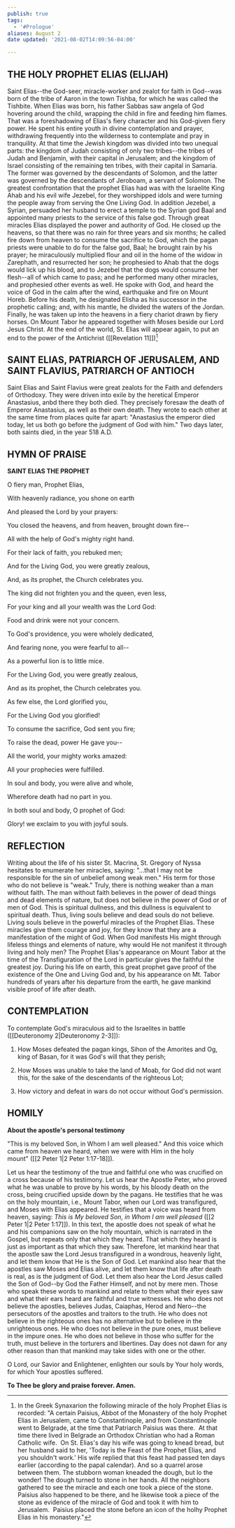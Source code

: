 ```yaml
---
publish: true
tags:
  - '#Prologue'
aliases: August 2
date updated: '2021-08-02T14:09:56-04:00'

---
```


## THE HOLY PROPHET ELIAS (ELIJAH)

Saint Elias--the God-seer, miracle-worker and zealot for faith in God--was born of the tribe of Aaron in the town Tishba, for which he was called the Tishbite. When Elias was born, his father Sabbas saw angela of God hovering around the child, wrapping the child in fire and feeding him flames. That was a foreshadowing of Elias's fiery character and his God-given fiery power. He spent his entire youth in divine contemplation and prayer, withdrawing frequently into the wilderness to contemplate and pray in tranquility. At that time the Jewish kingdom was divided into two unequal parts: the kingdom of Judah consisting of only two tribes--the tribes of Judah and Benjamin, with their capital in Jerusalem; and the kingdom of Israel consisting of the remaining ten tribes, with their capital in Samaria. The former was governed by the descendants of Solomon, and the latter was governed by the descendants of Jeroboam, a servant of Solomon. The greatest confrontation that the prophet Elias had was with the Israelite King Ahab and his evil wife Jezebel, for they worshipped idols and were turning the people away from serving the One Living God. In addition Jezebel, a Syrian, persuaded her husband to erect a temple to the Syrian god Baal and appointed many priests to the service of this false god. Through great miracles Elias displayed the power and authority of God. He closed up the heavens, so that there was no rain for three years and six months; he called fire down from heaven to consume the sacrifice to God, which the pagan priests were unable to do for the false god, Baal; he brought rain by his prayer; he miraculously multiplied flour and oil in the home of the widow in Zarephath, and resurrected her son; he prophesied to Ahab that the dogs would lick up his blood, and to Jezebel that the dogs would consume her flesh--all of which came to pass; and he performed many other miracles, and prophesied other events as well. He spoke with God, and heard the voice of God in the calm after the wind, earthquake and fire on Mount Horeb. Before his death, he designated Elisha as his successor in the prophetic calling; and, with his mantle, he divided the waters of the Jordan. Finally, he was taken up into the heavens in a fiery chariot drawn by fiery horses. On Mount Tabor he appeared together with Moses beside our Lord Jesus Christ. At the end of the world, St. Elias will appear again, to put an end to the power of the Antichrist ([[Revelation 11]])[^a]

[^a]: In the Greek Synaxarion the following miracle of the holy Prophet Elias is recorded: "A certain Paisius, Abbot of the Monastery of the holy Prophet Elias in Jerusalem, came to Constantinople, and from Constantinople went to Belgrade, at the time that Patriarch Paisius was there.  At that time there lived in Belgrade an Orthodox Christian who had a Roman Catholic wife.  On St. Elias's day his wife was going to knead bread, but her husband said to her, 'Today is the Feast of the Prophet Elias, and you shouldn't work.' His wife replied that this feast had passed ten days earlier (according to the papal calendar). And so a quarrel arose between them. The stubborn woman kneaded the dough, but lo the wonder! The dough turned to stone in her hands. All the neighbors gathered to see the miracle and each one took a piece of the stone. Paisius also happened to be there, and he likewise took a piece of the stone as evidence of the miracle of God and took it with him to Jerusalem.  Paisius placed the stone before an icon of the holhy Prophet Elias in his monastery."

## SAINT ELIAS, PATRIARCH OF JERUSALEM, AND SAINT FLAVIUS, PATRIARCH OF ANTIOCH

Saint Elias and Saint Flavius were great zealots for the Faith and defenders of Orthodoxy. They were driven into exile by the heretical Emperor Anastasius, anbd there they both died. They precisely foresaw the death of Emperor Anastasius, as well as their own death. They wrote to each other at the same time from places quite far apart: "Anastasius the emperor died today, let us both go before the judgment of God with him." Two days later, both saints died, in the year 518 A.D.

## HYMN OF PRAISE

**SAINT ELIAS THE PROPHET**

O fiery man, Prophet Elias,

With heavenly radiance, you shone on earth

And pleased the Lord by your prayers:

You closed the heavens, and from heaven, brought down fire--

All with the help of God's mighty right hand.

For their lack of faith, you rebuked men;

And for the Living God, you were greatly zealous,

And, as its prophet, the Church celebrates you.

The king did not frighten you and the queen, even less,

For your king and all your wealth was the Lord God:

Food and drink were not your concern.

To God's providence, you were wholely dedicated,

And fearing none, you were fearful to all--

As a powerful lion is to little mice.

For the Living God, you were greatly zealous,

And as its prophet, the Church celebrates you.

As few else, the Lord glorified you,

For the Living God you glorified!

To consume the sacrifice, God sent you fire;

To raise the dead, power He gave you--

All the world, your mighty works amazed:

All your prophecies were fulfilled.

In soul and body, you were alive and whole,

Wherefore death had no part in you.

In both soul and body, O prophet of God:

Glory! we exclaim to you with joyful souls.

## REFLECTION

Writing about the life of his sister St. Macrina, St. Gregory of Nyssa hesitates to enumerate her miracles, saying: "...that I may not be responsible for the sin of unbelief among weak men." His term for those who do not believe is "weak." Truly, there is nothing weaker than a man without faith. The man without faith believes in the power of dead things and dead elements of nature, but does not believe in the power of God or of men of God. This is spiritual dullness, and this dullness is equivalent to spiritual death. Thus, living souls believe and dead souls do not believe. Living souls believe in the powerful miracles of the Prophet Elias. These miracles give them courage and joy, for they know that they are a manifestation of the might of God. When God manifests His might through lifeless things and elements of nature, why would He not manifest it through living and holy men? The Prophet Elias's appearance on Mount Tabor at the time of the Transfiguration of the Lord in particular gives the faithful the greatest joy. During his life on earth, this great prophet gave proof of the existence of the One and Living God and, by his appearance on Mt. Tabor hundreds of years after his departure from the earth, he gave mankind visible proof of life after death.

## CONTEMPLATION

To contemplate God's miraculous aid to the Israelites in battle ([[Deuteronomy 2|Deuteronomy 2-3]]):

1. How Moses defeated the pagan kings, Sihon of the Amorites and Og, king of Basan, for it was God's will that they perish;

2. How Moses was unable to take the land of Moab, for God did not want this, for the sake of the descendants of the righteous Lot;

3. How victory and defeat in wars do not occur without God's permission.

## HOMILY

**About the apostle's personal testimony**

"This is my beloved Son, in Whom I am well pleased." And this voice which came from heaven we heard, when we were with Him in the holy mount" ([[2 Peter 1|2 Peter 1:17-18]]).

Let us hear the testimony of the true and faithful one who was crucified on a cross because of his testimony. Let us hear the Apostle Peter, who proved what he was unable to prove by his words, by his bloody death on the cross, being crucified upside down by the pagans. He testifies that he was on the holy mountain, i.e., Mount Tabor, when our Lord was transfigured, and Moses with Elias appeared. He testifies that a voice was heard from heaven, saying: _This is My beloved Son, in Whom I am well pleased_ ([[2 Peter 1|2 Peter 1:17]]). In this text, the apostle does not speak of what he and his companions saw on the holy mountain, which is narrated in the Gospel, but repeats only that which they heard. That which they heard is just as important as that which they saw. Therefore, let mankind hear that the apostle saw the Lord Jesus transfigured in a wondrous, heavenly light, and let them know that He is the Son of God. Let mankind also hear that the apostles saw Moses and Elias alive, and let them know that life after death is real, as is the judgment of God. Let them also hear the Lord Jesus called the Son of God--by God the Father Himself, and not by mere men. Those who speak these words to mankind and relate to them what their eyes saw and what their ears heard are faithful and true witnesses. He who does not believe the apostles, believes Judas, Caiaphas, Herod and Nero--the persecutors of the apostles and traitors to the truth. He who does not believe in the righteous ones has no alternative but to believe in the unrighteous ones. He who does not believe in the pure ones, must believe in the impure ones. He who does not believe in those who suffer for the truth, must believe in the torturers and libertines. Day does not dawn for any other reason than that mankind may take sides with one or the other.

O Lord, our Savior and Enlightener, enlighten our souls by Your holy words, for which Your apostles suffered.

**To Thee be glory and praise forever. Amen.**
